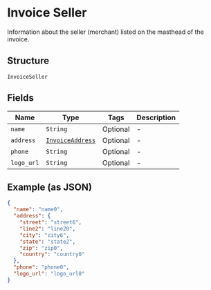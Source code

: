 
# Invoice Seller

Information about the seller (merchant) listed on the masthead of the invoice.

## Structure

`InvoiceSeller`

## Fields

| Name | Type | Tags | Description |
|  --- | --- | --- | --- |
| `name` | `String` | Optional | - |
| `address` | [`InvoiceAddress`](../../doc/models/invoice-address.md) | Optional | - |
| `phone` | `String` | Optional | - |
| `logo_url` | `String` | Optional | - |

## Example (as JSON)

```json
{
  "name": "name0",
  "address": {
    "street": "street6",
    "line2": "line20",
    "city": "city6",
    "state": "state2",
    "zip": "zip0",
    "country": "country0"
  },
  "phone": "phone0",
  "logo_url": "logo_url0"
}
```

